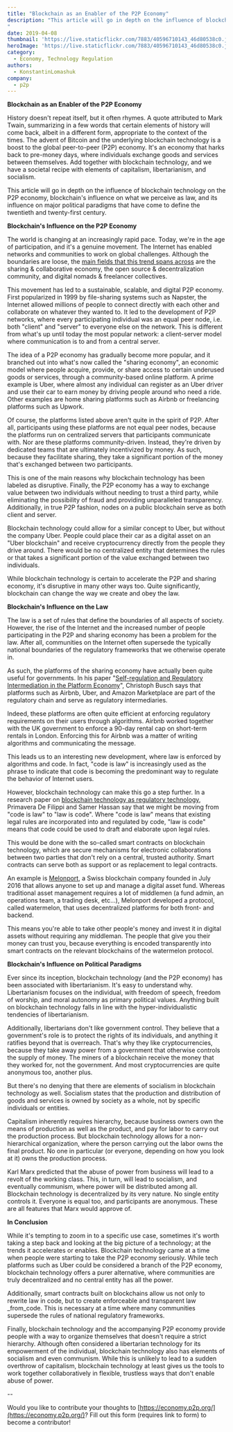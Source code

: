```yaml
---
title: "Blockchain as an Enabler of the P2P Economy"
description: "This article will go in depth on the influence of blockchain technology on the P2P economy, blockchain’s influence on what we perceive as law, and its influence on major political paradigms that have come to define the twentieth and twenty-first century.
"
date: 2019-04-08
thumbnail: 'https://live.staticflickr.com/7883/40596710143_46d80538c0.jpg'
heroImage: 'https://live.staticflickr.com/7883/40596710143_46d80538c0.jpg'
category:
  - Economy, Technology Regulation
authors: 
  - KonstantinLomashuk
company: 
  - p2p
---
```

**Blockchain as an Enabler of the P2P Economy**

History doesn&#39;t repeat itself, but it often rhymes. A quote attributed to Mark Twain, summarizing in a few words that certain elements of history will come back, albeit in a different form, appropriate to the context of the times. The advent of Bitcoin and the underlying blockchain technology is a boost to the global peer-to-peer (P2P) economy. It&#39;s an economy that harks back to pre-money days, where individuals exchange goods and services between themselves. Add together with blockchain technology, and we have a societal recipe with elements of capitalism, libertarianism, and socialism.

This article will go in depth on the influence of blockchain technology on the P2P economy, blockchain&#39;s influence on what we perceive as law, and its influence on major political paradigms that have come to define the twentieth and twenty-first century.

**Blockchain&#39;s Influence on the P2P Economy**

The world is changing at an increasingly rapid pace. Today, we&#39;re in the age of participation, and it&#39;s a genuine movement. The Internet has enabled networks and communities to work on global challenges. Although the boundaries are loose, the [main fields that this trend spans across](https://blog.p2pfoundation.net/better-work-together-reflections-from-a-nascent-movement/2019/03/05) are the sharing &amp; collaborative economy, the open source &amp; decentralization community, and digital nomads &amp; freelancer collectives.

This movement has led to a sustainable, scalable, and digital P2P economy. First popularized in 1999 by file-sharing systems such as Napster, the Internet allowed millions of people to connect directly with each other and collaborate on whatever they wanted to. It led to the development of P2P networks, where every participating individual was an equal peer node, i.e. both &quot;client&quot; and &quot;server&quot; to everyone else on the network. This is different from what&#39;s up until today the most popular network: a client-server model where communication is to and from a central server.

The idea of a P2P economy has gradually become more popular, and it branched out into what&#39;s now called the &quot;sharing economy&quot;, an economic model where people acquire, provide, or share access to certain underused goods or services, through a community-based online platform. A prime example is Uber, where almost any individual can register as an Uber driver and use their car to earn money by driving people around who need a ride. Other examples are home sharing platforms such as Airbnb or freelancing platforms such as Upwork.

Of course, the platforms listed above aren&#39;t quite in the spirit of P2P. After all, participants using these platforms are not equal peer nodes, because the platforms run on centralized servers that participants communicate with. Nor are these platforms community-driven. Instead, they&#39;re driven by dedicated teams that are ultimately incentivized by money. As such, because they facilitate sharing, they take a significant portion of the money that&#39;s exchanged between two participants.

This is one of the main reasons why blockchain technology has been labeled as disruptive. Finally, the P2P economy has a way to exchange value between two individuals without needing to trust a third party, while eliminating the possibility of fraud and providing unparalleled transparency. Additionally, in true P2P fashion, nodes on a public blockchain serve as both client and server.

Blockchain technology could allow for a similar concept to Uber, but without the company Uber. People could place their car as a digital asset on an &quot;Uber blockchain&quot; and receive cryptocurrency directly from the people they drive around. There would be no centralized entity that determines the rules or that takes a significant portion of the value exchanged between two individuals.

While blockchain technology is certain to accelerate the P2P and sharing economy, it&#39;s disruptive in many other ways too. Quite significantly, blockchain can change the way we create and obey the law.

**Blockchain&#39;s Influence on the Law**

The law is a set of rules that define the boundaries of all aspects of society. However, the rise of the Internet and the increased number of people participating in the P2P and sharing economy has been a problem for the law. After all, communities on the Internet often supersede the typically national boundaries of the regulatory frameworks that we otherwise operate in.

As such, the platforms of the sharing economy have actually been quite useful for governments. In his paper &quot;[Self-regulation and Regulatory Intermediation in the Platform Economy](https://blog.p2pfoundation.net/self-regulation-and-regulatory-intermediation-in-the-platform-economy/2019/03/15)&quot;, Christoph Busch says that platforms such as Airbnb, Uber, and Amazon Marketplace are part of the regulatory chain and serve as regulatory intermediaries.

Indeed, these platforms are often quite efficient at enforcing regulatory requirements on their users through algorithms. Airbnb worked together with the UK government to enforce a 90-day rental cap on short-term rentals in London. Enforcing this for Airbnb was a matter of writing algorithms and communicating the message.

This leads us to an interesting new development, where law is enforced by algorithms and code. In fact, &quot;code is law&quot; is increasingly used as the phrase to indicate that code is becoming the predominant way to regulate the behavior of Internet users.

However, blockchain technology can make this go a step further. In a research paper on [blockchain technology as regulatory technology](https://arxiv.org/abs/1801.02507), Primavera De Filippi and Samer Hassan say that we might be moving from &quot;code is law&quot; to &quot;law is code&quot;. Where &quot;code is law&quot; means that existing legal rules are incorporated into and regulated by code, &quot;law is code&quot; means that code could be used to draft and elaborate upon legal rules.

This would be done with the so-called smart contracts on blockchain technology, which are secure mechanisms for electronic collaborations between two parties that don&#39;t rely on a central, trusted authority. Smart contracts can serve both as support or as replacement to legal contracts.

An example is [Melonport](https://melonport.com/), a Swiss blockchain company founded in July 2016 that allows anyone to set up and manage a digital asset fund. Whereas traditional asset management requires a lot of middlemen (a fund admin, an operations team, a trading desk, etc…), Melonport developed a protocol, called watermelon, that uses decentralized platforms for both front- and backend.

This means you&#39;re able to take other people&#39;s money and invest it in digital assets without requiring any middleman. The people that give you their money can trust you, because everything is encoded transparently into smart contracts on the relevant blockchains of the watermelon protocol.

**Blockchain&#39;s Influence on Political Paradigms**

Ever since its inception, blockchain technology (and the P2P economy) has been associated with libertarianism. It&#39;s easy to understand why. Libertarianism focuses on the individual, with freedom of speech, freedom of worship, and moral autonomy as primary political values. Anything built on blockchain technology falls in line with the hyper-individualistic tendencies of libertarianism.

Additionally, libertarians don&#39;t like government control. They believe that a government&#39;s role is to protect the rights of its individuals, and anything it ratifies beyond that is overreach. That&#39;s why they like cryptocurrencies, because they take away power from a government that otherwise controls the supply of money. The miners of a blockchain receive the money that they worked for, not the government. And most cryptocurrencies are quite anonymous too, another plus.

But there&#39;s no denying that there are elements of socialism in blockchain technology as well. Socialism states that the production and distribution of goods and services is owned by society as a whole, not by specific individuals or entities.

Capitalism inherently requires hierarchy, because business owners own the means of production as well as the product, and pay for labor to carry out the production process. But blockchain technology allows for a non-hierarchical organization, where the person carrying out the labor owns the final product. No one in particular (or everyone, depending on how you look at it) owns the production process.

Karl Marx predicted that the abuse of power from business will lead to a revolt of the working class. This, in turn, will lead to socialism, and eventually communism, where power will be distributed among all. Blockchain technology is decentralized by its very nature. No single entity controls it. Everyone is equal too, and participants are anonymous. These are all features that Marx would approve of.

**In Conclusion**

While it&#39;s tempting to zoom in to a specific use case, sometimes it&#39;s worth taking a step back and looking at the big picture of a technology; at the trends it accelerates or enables. Blockchain technology came at a time when people were starting to take the P2P economy seriously. While tech platforms such as Uber could be considered a branch of the P2P economy, blockchain technology offers a purer alternative, where communities are truly decentralized and no central entity has all the power.

Additionally, smart contracts built on blockchains allow us not only to rewrite law in code, but to create enforceable and transparent law _from_code. This is necessary at a time where many communities supersede the rules of national regulatory frameworks.

Finally, blockchain technology and the accompanying P2P economy provide people with a way to organize themselves that doesn&#39;t require a strict hierarchy. Although often considered a libertarian technology for its empowerment of the individual, blockchain technology also has elements of socialism and even communism. While this is unlikely to lead to a sudden overthrow of capitalism, blockchain technology at least gives us the tools to work together collaboratively in flexible, trustless ways that don&#39;t enable abuse of power.

--

Would you like to contribute your thoughts to [https://economy.p2p.org/](https://economy.p2p.org/)? Fill out this form (requires link to form) to become a contributor!
